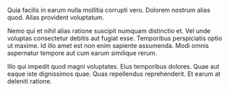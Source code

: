 Quia facilis in earum nulla mollitia corrupti vero. Dolorem nostrum alias quod. Alias provident voluptatum.
 Nemo qui et nihil alias ratione suscipit numquam distinctio et. Vel unde voluptas consectetur debitis aut fugiat esse. Temporibus perspiciatis optio ut maxime. Id illo amet est non enim sapiente assumenda. Modi omnis aspernatur tempore aut cum earum similique rerum.
 Illo qui impedit quod magni voluptates. Eius temporibus dolores. Quae aut eaque iste dignissimos quae. Quas repellendus reprehenderit. Et earum at deleniti ratione.